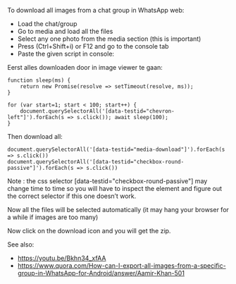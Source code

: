 To download all images from a chat group in WhatsApp web:

* Load the chat/group
* Go to media and load all the files
* Select any one photo from the media section (this is important)
* Press (Ctrl+Shift+i) or F12 and go to the console tab
* Paste the given script in console:

Eerst alles downloaden door in image viewer te gaan:

```
function sleep(ms) {
    return new Promise(resolve => setTimeout(resolve, ms));
}

for (var start=1; start < 100; start++) {
    document.querySelectorAll('[data-testid="chevron-left"]').forEach(s => s.click()); await sleep(100);
}
```

Then download all:

```
document.querySelectorAll('[data-testid="media-download"]').forEach(s => s.click())
document.querySelectorAll('[data-testid="checkbox-round-passive"]').forEach(s => s.click())
```
Note : the css selector [data-testid="checkbox-round-passive"] may change time to time so you will have to inspect the element and figure out the correct selector if this one doesn’t work.

Now all the files will be selected automatically (it may hang your browser for a while if images are too many)

Now click on the download icon and you will get the zip.

See also:

* https://youtu.be/Bkhn34_xfAA
* https://www.quora.com/How-can-I-export-all-images-from-a-specific-group-in-WhatsApp-for-Android/answer/Aamir-Khan-501
